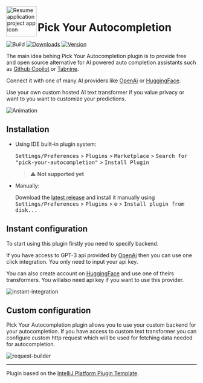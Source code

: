 <img align="left" width="80" height="80" src="https://user-images.githubusercontent.com/29047748/173244657-997e41d3-1817-42d0-a470-8b879daf350c.svg" alt="Resume application project app icon">

# Pick Your Autocompletion

![Build](https://github.com/Tomislaw/pick-your-autocompletion/workflows/Build/badge.svg)
[![Downloads](https://img.shields.io/jetbrains/plugin/d/20952-pick-your-autocompletion.svg)](https://plugins.jetbrains.com/plugin/20952-pick-your-autocompletion)
[![Version](https://img.shields.io/jetbrains/plugin/v/20952-pick-your-autocompletion.svg)](https://plugins.jetbrains.com/plugin/20952-pick-your-autocompletion)


<!-- Plugin description -->
The main idea behing Pick Your Autocompletion plugin is to provide free and open source alternative for AI powered auto completion assistants such as [Github Copilot](https://copilot.github.com/) or [Tabnine](https://www.tabnine.com/). 

Connect it with one of many AI providers like [OpenAi](https://openai.com/) or [HuggingFace](https://huggingface.co/).

Use your own custom hosted AI text transformer if you value privacy or want to you want to customize your predictions.


<!-- Plugin description end -->

![Animation](https://user-images.githubusercontent.com/29047748/173250430-ef2c5d86-5776-4e64-b292-7a6f95a2555b.gif)


## Installation

- Using IDE built-in plugin system:
  
  <kbd>Settings/Preferences</kbd> > <kbd>Plugins</kbd> > <kbd>Marketplace</kbd> > <kbd>Search for "pick-your-autocompletion"</kbd> >
  <kbd>Install Plugin</kbd>
  > :warning: **Not supported yet**
- Manually:

  Download the [latest release](https://github.com/Tomislaw/pick-your-autocompletion/releases/latest) and install it manually using
  <kbd>Settings/Preferences</kbd> > <kbd>Plugins</kbd> > <kbd>⚙️</kbd> > <kbd>Install plugin from disk...</kbd>

## Instant configuration

To start using this plugin firstly you need to specify backend.

If you have access to GPT-3 api provided by [OpenAi](https://openai.com/) then you can use one click integration. You only need to input your api key.

You can also create account on [HuggingFace](https://huggingface.co/) and use one of theirs transformers. You willalso need api key if you want to use this provider.

![instant-integration](https://user-images.githubusercontent.com/29047748/173246468-b9f8c5b9-aced-4b97-b657-5a39550c251d.png)


## Custom configuration

Pick Your Autocompletion plugin allows you to use your custom backend for your autocompletion. If you have access to custom text transformer you can configure custom http request which will be used for fetching data needed for autocompletion.

![request-builder](https://user-images.githubusercontent.com/29047748/173246473-c587061f-c6c1-4aed-8d14-247606ab0dbe.png)

---
Plugin based on the [IntelliJ Platform Plugin Template][template].

[template]: https://github.com/JetBrains/intellij-platform-plugin-template
